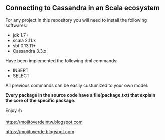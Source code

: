 ## Connecting to Cassandra in an Scala ecosystem 

For any project in this repository you will need to install the following softwares:

* jdk 1.7+
* scala 2.11.x
* sbt 0.13.11+
* Cassandra 3.3.x

Have been implemented the following dml commands:

* INSERT
* SELECT

All previous commands can be easily custumized to your own model.


**Every package in the source code have a file(package.txt) that explain the core of 
the specific package.**  

Enjoy :+1:



https://mojitoverdeintw.blogspot.com 

https://mojitoverde.blogspot.com
